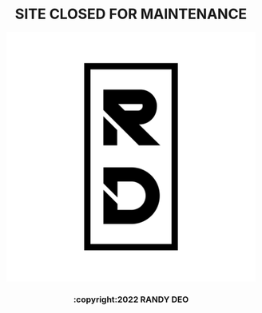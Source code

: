
<h1 align="center">
  <br>
  SITE CLOSED FOR MAINTENANCE
</h1>

<p align="center">
  <img width="500" src="src/images/RD%20Logo%20Black%20NO%20BG.png" alt="RD LOGO">
</p>

<h3 align="center">
  :copyright:2022 RANDY DEO
</h3>
